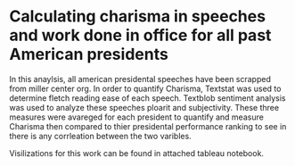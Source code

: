 # Calculating charisma in speeches and work done in office for all past American presidents

In this anaylsis, all american presidental speeches have been scrapped from miller center org. 
In order to quantify Charisma, Textstat was used to determine fletch reading ease of each speech. Textblob sentiment analysis was used to analyze these speeches ploarit and subjectivity. These three measures were avareged for each president to quantify and measure Charisma then compared to thier presidental performance ranking to see in there is any corrleation between the two varibles. 

Visilizations for this work can be found in attached tableau notebook. 

